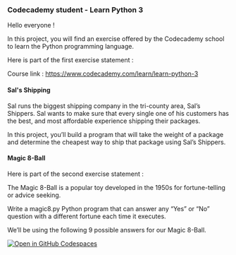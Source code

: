 <h3>Codecademy student - <href="https://www.codecademy.com/learn/learn-python-3">Learn Python 3 </h3>

Hello everyone !

In this project, you will find an exercise offered by the Codecademy school to learn the Python programming language.

Here is part of the first exercise statement :

Course link : https://www.codecademy.com/learn/learn-python-3

<h4><strong>Sal's Shipping</strong></h4>

Sal runs the biggest shipping company in the tri-county area, Sal’s Shippers. Sal wants to make sure that every single one of his customers has the best, and most affordable experience shipping their packages.

In this project, you’ll build a program that will take the weight of a package and determine the cheapest way to ship that package using Sal’s Shippers.

<h4><strong>Magic 8-Ball</strong></h4>

Here is part of the second exercise statement :

The Magic 8-Ball is a popular toy developed in the 1950s for fortune-telling or advice seeking.

Write a magic8.py Python program that can answer any “Yes” or “No” question with a different fortune each time it executes.

We’ll be using the following 9 possible answers for our Magic 8-Ball.

<a href='https://codespaces.new/Liily77/lydianeghad.github.io'><img src='https://github.com/codespaces/badge.svg' alt='Open in GitHub Codespaces' style='max-width: 100%;'></a>



